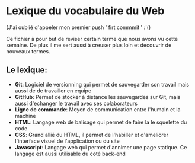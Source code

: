# Lexique du vocabulaire du Web

(J'ai oublié d'appeler mon premier push ' firt commmit ' :'()

Ce fichier à pour but de reviser certain terme que nous avons vu cette semaine.
De plus il me sert aussi à creuser plus loin et decouvrir de nouveaux termes.

## Le lexique:

- **Git**: Logiciel de versionning qui permet de sauvegarder son travail mais aussi de de travailler en equipe 
- **GitHub**: Permet de stocker à distance les sauvegardes sur Git, mais aussi d'echanger le travail avec ses colaborateurs
- **Ligne de commande**: Moyen de communication entre l'humain et la machine
- **HTML**: Langage web de balisage qui permet de faire la le squelette du code 
- **CSS**: Grand allié du HTML, il permet de l'habiller et d'ameliorer l'interface visuel de l'application ou du site 
- **Javascript**: Langage web qui permet d'annimer une page statique. Ce langage est aussi utilisable du coté back-end  
